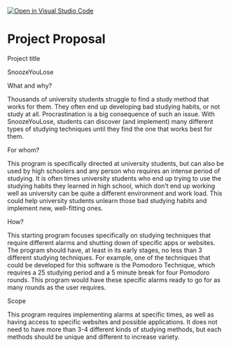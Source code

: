 [![Open in Visual Studio Code](https://classroom.github.com/assets/open-in-vscode-c66648af7eb3fe8bc4f294546bfd86ef473780cde1dea487d3c4ff354943c9ae.svg)](https://classroom.github.com/online_ide?assignment_repo_id=8478025&assignment_repo_type=AssignmentRepo)
# Project Proposal

Project title

SnoozeYouLose

What and why?

Thousands of university students struggle to find a study method that works for them. They often end up developing bad studying habits, or not study at all. Procrastination is a big consequence of such an issue. With SnoozeYouLose, students can discover (and implement) many different types of studying techniques until they find the one that works best for them. 


For whom?

This program is specifically directed at university students, but can also be used by high schoolers and any person who requires an intense period of studying. It is often times university students who end up trying to use the studying habits they learned in high school, which don’t end up working well as university can be quite a different environment and work load. This could help university students unlearn those bad studying habits and implement new, well-fitting ones. 

How?

This starting program focuses specifically on studying techniques that require different alarms and shutting down of specific apps or websites. The program should have, at least in its early stages, no less than 3 different studying techniques. For example, one of the techniques that could be developed for this software is the Pomodoro Technique, which requires a 25 studying period and a 5 minute break for four Pomodoro rounds. This program would have these specific alarms ready to go for as many rounds as the user requires.



Scope

This program requires implementing alarms at specific times, as well as having access to specific websites and possible applications. It does not need to have more than 3-4 different kinds of studying methods, but each methods should be unique and different to increase variety.  
